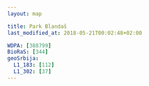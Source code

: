 ```yaml
---
layout: map

title: Park Blandaš
last_modified_at: 2018-05-21T00:02:48+02:00

WDPA: [388799]
BioRaS: [344]
geoSrbija:
  L1_183: [112]
  L1_302: [37]
---
```

